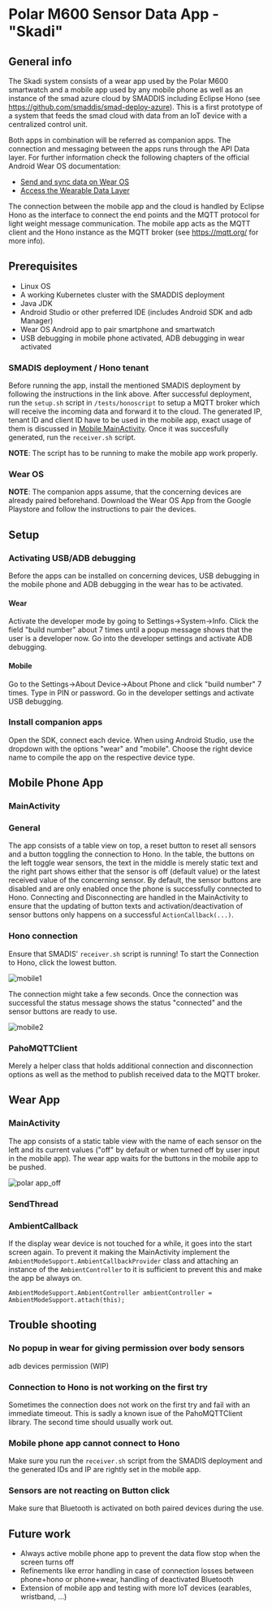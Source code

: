 # Polar M600 Sensor Data App - "Skadi"

## General info
The Skadi system consists of a wear app used by the Polar M600 smartwatch and a mobile app used by any mobile phone as well as an instance of the smad azure cloud by SMADDIS including Eclipse Hono (see https://github.com/smaddis/smad-deploy-azure). This is a first prototype of a system that feeds the smad cloud with data from an IoT device with a centralized control unit.

Both apps in combination will be referred as companion apps. The connection and messaging between the apps runs through the API Data layer. For further information check the following chapters of the official Android Wear OS documentation:
* [Send and sync data on Wear OS](https://developer.android.com/training/wearables/data/network-access)
* [Access the Wearable Data Layer](https://developer.android.com/training/wearables/data/accessing)

The connection between the mobile app and the cloud is handled by Eclipse Hono as the interface to connect the end points and the MQTT protocol for light weight message communication. The mobile app acts as the MQTT client and the Hono instance as the MQTT broker (see https://mqtt.org/ for more info).

## Prerequisites
* Linux OS
* A working Kubernetes cluster with the SMADDIS deployment
* Java JDK
* Android Studio or other preferred IDE (includes Android SDK and adb Manager)
* Wear OS Android app to pair smartphone and smartwatch
* USB debugging in mobile phone activated, ADB debugging in wear activated

### SMADIS deployment / Hono tenant
Before running the app, install the mentioned SMADIS deployment by following the instructions in the link above. After successful deployment, run the ``setup.sh`` script in ``/tests/honoscript`` to setup a MQTT broker which will receive the incoming data and forward it to the cloud. The generated IP, tenant ID and client ID have to be used in the mobile app, exact usage of them is discussed in [Mobile MainActivity](#mainactivity-1). Once it was succesfully generated, run the ``receiver.sh`` script.

**NOTE**: The script has to be running to make the mobile app work properly.

### Wear OS
**NOTE**: The companion apps assume, that the concerning devices are already paired beforehand.
Download the Wear OS App from the Google Playstore and follow the instructions to pair the devices.

## Setup

### Activating USB/ADB debugging
Before the apps can be installed on concerning devices, USB debugging in the mobile phone and ADB debugging in the wear has to be activated.

#### Wear
Activate the developer mode by going to Settings->System->Info. Click the field "build number" about 7 times until a popup message shows that the user is a developer now. Go into the developer settings and activate ADB debugging.

#### Mobile
Go to the Settings->About Device->About Phone and click "build number" 7 times. Type in PIN or password. Go in the developer settings and activate USB debugging.

### Install companion apps
Open the SDK, connect each device. When using Android Studio, use the dropdown with the options "wear" and "mobile". Choose the right device name to compile the app on the respective device type. 

## Mobile Phone App

### MainActivity

### General
The app consists of a table view on top, a reset button to reset all sensors and a button toggling the connection to Hono. In the table, the buttons on the left toggle wear sensors, the text in the middle is merely static text and the right part shows either that the sensor is off (default value) or the latest received value of the concerning sensor. By default, the sensor buttons are disabled and are only enabled once the phone is successfully connected to Hono. Connecting and Disconnecting are handled in the MainActivity to ensure that the updating of button texts and activation/deactivation of sensor buttons only happens on a successful ``ActionCallback(...)``.

### Hono connection
Ensure that SMADIS' ``receiver.sh`` script is running! To start the Connection to Hono, click the lowest button.

![mobile1](https://user-images.githubusercontent.com/70896815/146928959-22cd1cd9-abdb-4fe3-8cd9-8d09f8024180.jpg)

The connection might take a few seconds. Once the connection was successful the status message shows the status "connected" and the sensor buttons are ready to use.

![mobile2](https://user-images.githubusercontent.com/70896815/146928971-fc31a712-7047-4d51-82c1-c95f34845d6a.jpg)

### PahoMQTTClient

Merely a helper class that holds additional connection and disconnection options as well as the method to publish received data to the MQTT broker.

## Wear App

### MainActivity

The app consists of a static table view with the name of each sensor on the left and its current values ("off" by default or when turned off by user input in the mobile app). The wear app waits for the buttons in the mobile app to be pushed.

![polar app_off](https://user-images.githubusercontent.com/70896815/146926377-4b4e64fc-8959-4f32-ac46-389b33f141c7.jpg)

### SendThread

### AmbientCallback

If the display wear device is not touched for a while, it goes into the start screen again. To prevent it making the MainActivity implement the ``AmbientModeSupport.AmbientCallbackProvider`` class and attaching an instance of the ``AmbientController`` to it is sufficient to prevent this and make the app be always on.

``AmbientModeSupport.AmbientController ambientController = AmbientModeSupport.attach(this);``

## Trouble shooting

### No popup in wear for giving permission over body sensors
adb devices permission (WIP)

### Connection to Hono is not working on the first try
Sometimes the connection does not work on the first try and fail with an immediate timeout. This is sadly a known isue of the PahoMQTTClient library. The second time should usually work out.

### Mobile phone app cannot connect to Hono 
Make sure you run the ``receiver.sh`` script from the SMADIS deployment and the generated IDs and IP are rightly set in the mobile app.

### Sensors are not reacting on Button click
Make sure that Bluetooth is activated on both paired devices during the use.

## Future work
* Always active mobile phone app to prevent the data flow stop when the screen turns off
* Refinements like error handling in case of connection losses between phone+hono or phone+wear, handling of deactivated Bluetooth
* Extension of mobile app and testing with more IoT devices (earables, wristband, ...)
